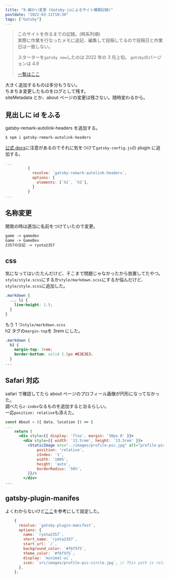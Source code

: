 ```yaml
---
title: "9.細かい変更 (Gatsby-jsによるサイト構築記録)"
postdate: "2022-03-11T18:30"
tags: ["Gatsby"]
---
```


> このサイトを作るまでの記録。(時系列順)  
> 実際に作業を行なったメモに追記、編集して投稿してるので投稿日と作業日は一致しない。
>
> スターターを`gatsby new`したのは 2022 年の 3 月上旬。
> `gatsby`のバージョンは 4.9
>
> [一覧はここ](../gatsby-site-create-log0/)

大きく追加するものは多分もうない。  
ちまちま変更したものをログとして残す。  
siteMetadata とか、about ページの変更は残さない。随時変わるから。

## 見出しに id をふる

gatsby-remark-autolink-headers を追加する。

```bash
$ npm i gatsby-remark-autolink-headers
```

[公式 docs](https://www.gatsbyjs.com/plugins/gatsby-remark-autolink-headers/)に注意があるのでそれに気をつけて`gatsby-config.js`の plugin に追加する。

```jsx
...
          {
            resolve: `gatsby-remark-autolink-headers`,
            options: {
              elements: [`h2`, `h3`],
            }
          }
...
```

## 名称変更

開発の時は適当に名前をつけていたので変更。

```txt
game -> gamedev
Game -> GameDev
2357の日記 -> ryota2357
```

## css

気になってはいたたんだけど、そこまで問題じゃなかったから放置してたやつ。  
`style/style.scss`にするか`style/markdown.scss`にするか悩んだけど、`style/style.scss`に追加した。

```scss
.markdown {
  ... li {
    line-height: 1.5;
  }
}
```

もう 1 つ`style/markdown.scss`  
h2 タグの`margin-top`を 3rem にした。

```scss
.markdown {
  h2 {
    margin-top: 3rem;
    border-bottom: solid 2.5px #E3E3E3;
  }
...
```

## Safari 対応

safari で確認してたら about ページのプロフィール画像が円形になってなかった。  
調べたら`z-index`なるものを追加すると治るらしい。  
一応`position: relative`も添えた。

```jsx
const About = ({ data, location }) => {
...
    return (
      <div style={{ display: 'flex', margin: '30px 0' }}>
        <div style={{ width: '13.5rem', height: '13.5rem' }}>
          <StaticImage src="../images/profile-pic.jpg" alt="profile-pic" style={{
              position: 'relative',
              zIndex: '1',
              width: '100%',
              height: 'auto',
              borderRadius: '50%',
          }}/>
        </div>
...
```

## gatsby-plugin-manifes

よくわからないけど[ここ](https://takumon.com/2018/10/08/)を参考にして設定した。

```jsx
    {
      resolve: `gatsby-plugin-manifest`,
      options: {
        name: `ryota2357`,
        short_name: `ryota2357`,
        start_url: `/`,
        background_color: `#f6f5f5`,
        theme_color: `#f6f5f5`,
        display: `minimal-ui`,
        icon: `src/images/profile-pic-circle.jpg`, // This path is relative to the root of the site.
      },
    },
```
